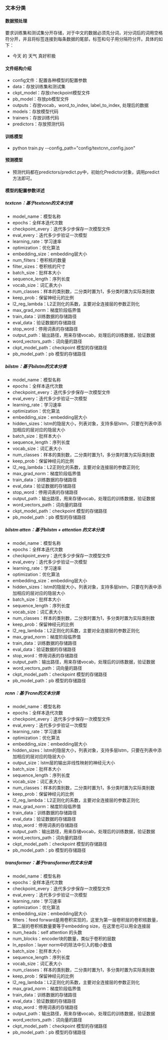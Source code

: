 ### 文本分类

#### 数据预处理
要求训练集和测试集分开存储，对于中文的数据必须先分词，对分词后的词用空格符分开，并且将标签连接到每条数据的尾部，标签和句子用分隔符<SEP>分开。具体的如下：
* 今天 的 天气 真好<SEP>积极

#### 文件结构介绍
* config文件：配置各种模型的配置参数
* data：存放训练集和测试集
* ckpt_model：存放checkpoint模型文件
* pb_model：存放pb模型文件
* outputs：存放vocab，word_to_index, label_to_index, 处理后的数据
* models：存放模型代码
* trainers：存放训练代码
* predictors：存放预测代码

#### 训练模型
* python train.py --config_path="config/textcnn_config.json"

#### 预测模型
* 预测代码都在predictors/predict.py中，初始化Predictor对象，调用predict方法即可。

#### 模型的配置参数详述

##### textcnn：基于textcnn的文本分类
* model_name：模型名称
* epochs：全样本迭代次数
* checkpoint_every：迭代多少步保存一次模型文件
* eval_every：迭代多少步验证一次模型
* learning_rate：学习速率
* optimization：优化算法
* embedding_size：embedding层大小
* num_filters：卷积核的数量
* filter_sizes：卷积核的尺寸
* batch_size：批样本大小
* sequence_length：序列长度
* vocab_size：词汇表大小
* num_classes：样本的类别数，二分类时置为1，多分类时置为实际类别数
* keep_prob：保留神经元的比例
* l2_reg_lambda：L2正则化的系数，主要对全连接层的参数正则化
* max_grad_norm：梯度阶段临界值
* train_data：训练数据的存储路径
* eval_data：验证数据的存储路径
* stop_word：停用词表的存储路径
* output_path：输出路径，用来存储vocab，处理后的训练数据，验证数据
* word_vectors_path：词向量的路径
* ckpt_model_path：checkpoint 模型的存储路径
* pb_model_path：pb 模型的存储路径

##### bilstm：基于bilstm的文本分类
* model_name：模型名称
* epochs：全样本迭代次数
* checkpoint_every：迭代多少步保存一次模型文件
* eval_every：迭代多少步验证一次模型
* learning_rate：学习速率
* optimization：优化算法
* embedding_size：embedding层大小
* hidden_sizes：lstm的隐层大小，列表对象，支持多层lstm，只要在列表中添加相应的层对应的隐层大小
* batch_size：批样本大小
* sequence_length：序列长度
* vocab_size：词汇表大小
* num_classes：样本的类别数，二分类时置为1，多分类时置为实际类别数
* keep_prob：保留神经元的比例
* l2_reg_lambda：L2正则化的系数，主要对全连接层的参数正则化
* max_grad_norm：梯度阶段临界值
* train_data：训练数据的存储路径
* eval_data：验证数据的存储路径
* stop_word：停用词表的存储路径
* output_path：输出路径，用来存储vocab，处理后的训练数据，验证数据
* word_vectors_path：词向量的路径
* ckpt_model_path：checkpoint 模型的存储路径
* pb_model_path：pb 模型的存储路径

##### bilstm atten：基于bilstm + attention 的文本分类
* model_name：模型名称
* epochs：全样本迭代次数
* checkpoint_every：迭代多少步保存一次模型文件
* eval_every：迭代多少步验证一次模型
* learning_rate：学习速率
* optimization：优化算法
* embedding_size：embedding层大小
* hidden_sizes：lstm的隐层大小，列表对象，支持多层lstm，只要在列表中添加相应的层对应的隐层大小
* batch_size：批样本大小
* sequence_length：序列长度
* vocab_size：词汇表大小
* num_classes：样本的类别数，二分类时置为1，多分类时置为实际类别数
* keep_prob：保留神经元的比例
* l2_reg_lambda：L2正则化的系数，主要对全连接层的参数正则化
* max_grad_norm：梯度阶段临界值
* train_data：训练数据的存储路径
* eval_data：验证数据的存储路径
* stop_word：停用词表的存储路径
* output_path：输出路径，用来存储vocab，处理后的训练数据，验证数据
* word_vectors_path：词向量的路径
* ckpt_model_path：checkpoint 模型的存储路径
* pb_model_path：pb 模型的存储路径

##### rcnn：基于rcnn的文本分类
* model_name：模型名称
* epochs：全样本迭代次数
* checkpoint_every：迭代多少步保存一次模型文件
* eval_every：迭代多少步验证一次模型
* learning_rate：学习速率
* optimization：优化算法
* embedding_size：embedding层大小
* hidden_sizes：lstm的隐层大小，列表对象，支持多层lstm，只要在列表中添加相应的层对应的隐层大小
* output_size：lstm层的输出非线性映射的神经元大小
* batch_size：批样本大小
* sequence_length：序列长度
* vocab_size：词汇表大小
* num_classes：样本的类别数，二分类时置为1，多分类时置为实际类别数
* keep_prob：保留神经元的比例
* l2_reg_lambda：L2正则化的系数，主要对全连接层的参数正则化
* max_grad_norm：梯度阶段临界值
* train_data：训练数据的存储路径
* eval_data：验证数据的存储路径
* stop_word：停用词表的存储路径
* output_path：输出路径，用来存储vocab，处理后的训练数据，验证数据
* word_vectors_path：词向量的路径
* ckpt_model_path：checkpoint 模型的存储路径
* pb_model_path：pb 模型的存储路径

##### transformer：基于transformer的文本分类
* model_name：模型名称
* epochs：全样本迭代次数
* checkpoint_every：迭代多少步保存一次模型文件
* eval_every：迭代多少步验证一次模型
* learning_rate：学习速率
* optimization：优化算法
* embedding_size：embedding层大小
* filters：feed forward是用卷积实现的，这里为第一层卷积层的卷积核数量，第二层的卷积核数量要等于embedding size，在这里也可以用全连接层
* num_heads：self attention 的头数
* num_blocks：encoder块的数量，类似于卷积的层数
* ln_epsilon：layer norm中的除法中引入的极小数值
* batch_size：批样本大小
* sequence_length：序列长度
* vocab_size：词汇表大小
* num_classes：样本的类别数，二分类时置为1，多分类时置为实际类别数
* keep_prob：保留神经元的比例
* l2_reg_lambda：L2正则化的系数，主要对全连接层的参数正则化
* max_grad_norm：梯度阶段临界值
* train_data：训练数据的存储路径
* eval_data：验证数据的存储路径
* stop_word：停用词表的存储路径
* output_path：输出路径，用来存储vocab，处理后的训练数据，验证数据
* word_vectors_path：词向量的路径
* ckpt_model_path：checkpoint 模型的存储路径
* pb_model_path：pb 模型的存储路径